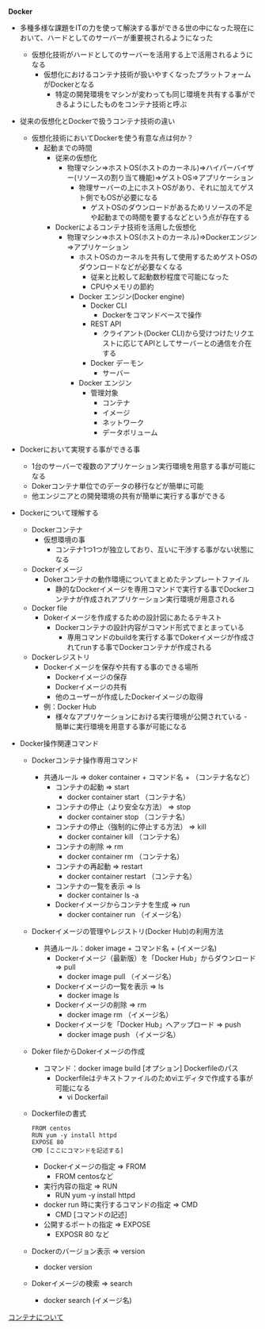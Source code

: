 **Docker**

- 多種多様な課題をITの力を使って解決する事ができる世の中になった現在において、ハードとしてのサーバーが重要視されるようになった
    - 仮想化技術がハードとしてのサーバーを活用する上で活用されるようになる
        - 仮想化におけるコンテナ技術が扱いやすくなったプラットフォームがDockerとなる
            - 特定の開発環境をマシンが変わっても同じ環境を共有する事ができるようにしたものをコンテナ技術と呼ぶ

- 従来の仮想化とDockerで扱うコンテナ技術の違い
    - 仮想化技術においてDockerを使う有意な点は何か？
        - 起動までの時間
            - 従来の仮想化
                - 物理マシン=>ホストOS(ホストのカーネル)=>ハイパーバイザー(リソースの割り当て機能)=>ゲストOS=>アプリケーション
                    - 物理サーバーの上にホストOSがあり、それに加えてゲスト側でもOSが必要になる
                        - ゲストOSのダウンロードがあるためリソースの不足や起動までの時間を要するなどという点が存在する
            - Dockerによるコンテナ技術を活用した仮想化
                - 物理マシン=>ホストOS(ホストのカーネル)=>Dockerエンジン=>アプリケーション
                    - ホストOSのカーネルを共有して使用するためゲストOSのダウンロードなどが必要なくなる
                        - 従来と比較して起動数秒程度で可能になった
                        - CPUやメモリの節約
                    - Docker エンジン(Docker engine)
                        - Docker CLI
                            - Dockerをコマンドベースで操作
                        - REST API
                            - クライアント(Docker CLI)から受けつけたリクエストに応じてAPIとしてサーバーとの通信を介在する
                        - Docker デーモン
                            - サーバー
                    - Docker エンジン
                        - 管理対象
                            - コンテナ
                            - イメージ
                            - ネットワーク
                            - データボリューム
- Dockerにおいて実現する事ができる事
    - 1台のサーバーで複数のアプリケーション実行環境を用意する事が可能になる
    - Dokerコンテナ単位でのデータの移行などが簡単に可能
    - 他エンジニアとの開発環境の共有が簡単に実行する事ができる

- Dockerについて理解する
    - Dockerコンテナ
        - 仮想環境の事
            - コンテナ1つ1つが独立しており、互いに干渉する事がない状態になる
    - Dockerイメージ
        - Dokerコンテナの動作環境についてまとめたテンプレートファイル
            - 静的なDockerイメージを専用コマンドで実行する事でDockerコンテナが作成されアプリケーション実行環境が用意される
    - Docker file
        - Dokerイメージを作成するための設計図にあたるテキスト
            - Dockerコンテナの設計内容がコマンド形式でまとまっている
                - 専用コマンドのbuildを実行する事でDokerイメージが作成されてrunする事でDockerコンテナが作成される
    - Dockerレジストリ
        - Dockerイメージを保存や共有する事のできる場所
            - Dockerイメージの保存
            - Dockerイメージの共有
            - 他のユーザーが作成したDockerイメージの取得
        - 例：Docker Hub
            - 様々なアプリケーションにおける実行環境が公開されている
                -　簡単に実行環境を用意する事が可能になる

- Docker操作関連コマンド
    - Dockerコンテナ操作専用コマンド
        - 共通ルール => doker container + コマンド名 + （コンテナ名など）
            - コンテナの起動 => start
                - docker container start （コンテナ名）
            - コンテナの停止（より安全な方法） => stop
                - docker container stop （コンテナ名）
            - コンテナの停止（強制的に停止する方法） => kill
                - docker container kill （コンテナ名）
            - コンテナの削除 => rm
                - docker container rm （コンテナ名）
            - コンテナの再起動 => restart
                - docker container restart （コンテナ名）
            - コンテナの一覧を表示 => ls
                - docker container ls -a
            - Dockerイメージからコンテナを生成 => run
                - docker container run （イメージ名）

    - Dockerイメージの管理やレジストリ(Docker Hub)の利用方法
        - 共通ルール：doker image + コマンド名 + (イメージ名)
            - Dockerイメージ（最新版）を「Docker Hub」からダウンロード => pull
                - docker image pull （イメージ名）
            - Dockerイメージの一覧を表示 => ls
                - docker image ls
            - Dockerイメージの削除 => rm
                - docker image rm （イメージ名）
            - Dockerイメージを「Docker Hub」へアップロード => push
                - docker image push （イメージ名）

    - Doker fileからDokerイメージの作成
        - コマンド：docker image build [オプション] Dockerfileのパス
            - Dockerfileはテキストファイルのためviエディタで作成する事が可能になる
                - vi Dockerfail

    - Dockerfileの書式

        ```text
        FROM centos
        RUN yum -y install httpd
        EXPOSE 80
        CMD [ここにコマンドを記述する]
        ```
        - Dockerイメージの指定 => FROM
            - FROM centosなど
        - 実行内容の指定 => RUN
            - RUN yum -y install httpd
        - docker run 時に実行するコマンドの指定 => CMD
            - CMD [コマンドの記述]
        - 公開するポートの指定 => EXPOSE
            - EXPOSR 80 など

    - Dockerのバージョン表示 => version
        - docker version
    - Dokerイメージの検索 => search
        - docker search (イメージ名)

[コンテナについて]

[コンテナについて]:./コンテナ.md